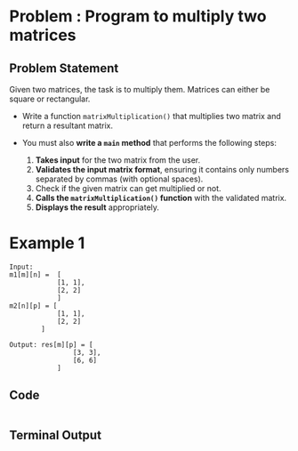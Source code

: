 # Problem : Program to multiply two matrices

## Problem Statement
Given two matrices, the task is to multiply them. Matrices can either be square or rectangular.

- Write a function `matrixMultiplication()` that multiplies two matrix and return a resultant matrix.
- You must also **write a `main` method** that performs the following steps:

   1. **Takes input** for the two matrix from the user.
   2. **Validates the input matrix format**, ensuring it contains only numbers separated by commas (with optional spaces).
   3. Check if the given matrix can get multiplied or not. 
   4. **Calls the `matrixMultiplication()` function** with the validated matrix.
   5. **Displays the result** appropriately.


# Example 1
```
Input: 
m1[m][n] =  [ 
            [1, 1], 
            [2, 2] 
            ]
m2[n][p] = [ 
            [1, 1], 
            [2, 2] 
        ]

Output: res[m][p] = [ 
                [3, 3], 
                [6, 6] 
            ]
```

## Code
```
```
## Terminal Output
```
```
